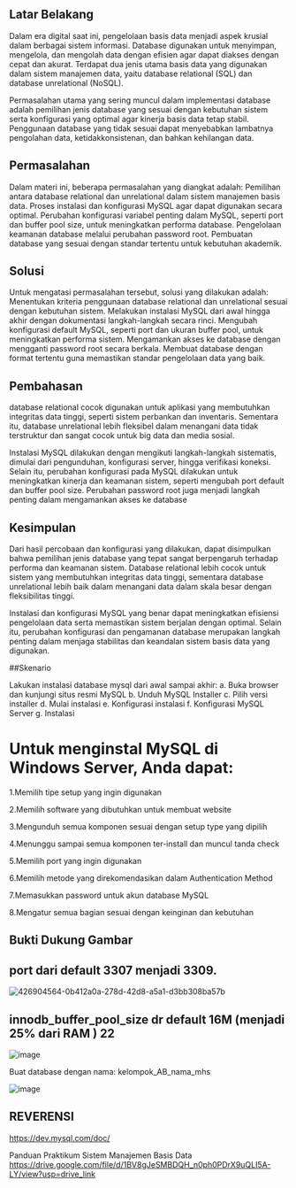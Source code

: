 ## Latar Belakang

Dalam era digital saat ini, pengelolaan basis data menjadi aspek krusial dalam berbagai sistem informasi. Database digunakan untuk menyimpan, mengelola, dan mengolah data dengan efisien agar dapat diakses dengan cepat dan akurat. Terdapat dua jenis utama basis data yang digunakan dalam sistem manajemen data, yaitu database relational (SQL) dan database unrelational (NoSQL).

Permasalahan utama yang sering muncul dalam implementasi database adalah pemilihan jenis database yang sesuai dengan kebutuhan sistem serta konfigurasi yang optimal agar kinerja basis data tetap stabil. Penggunaan database yang tidak sesuai dapat menyebabkan lambatnya pengolahan data, ketidakkonsistenan, dan bahkan kehilangan data.

## Permasalahan

Dalam materi ini, beberapa permasalahan yang diangkat adalah: Pemilihan antara database relational dan unrelational dalam sistem manajemen basis data. Proses instalasi dan konfigurasi MySQL agar dapat digunakan secara optimal. Perubahan konfigurasi variabel penting dalam MySQL, seperti port dan buffer pool size, untuk meningkatkan performa database. Pengelolaan keamanan database melalui perubahan password root. Pembuatan database yang sesuai dengan standar tertentu untuk kebutuhan akademik.

## Solusi

Untuk mengatasi permasalahan tersebut, solusi yang dilakukan adalah: Menentukan kriteria penggunaan database relational dan unrelational sesuai dengan kebutuhan sistem. Melakukan instalasi MySQL dari awal hingga akhir dengan dokumentasi langkah-langkah secara rinci. Mengubah konfigurasi default MySQL, seperti port dan ukuran buffer pool, untuk meningkatkan performa sistem. Mengamankan akses ke database dengan mengganti password root secara berkala. Membuat database dengan format tertentu guna memastikan standar pengelolaan data yang baik.

## Pembahasan

database relational cocok digunakan untuk aplikasi yang membutuhkan integritas data tinggi, seperti sistem perbankan dan inventaris. Sementara itu, database unrelational lebih fleksibel dalam menangani data tidak terstruktur dan sangat cocok untuk big data dan media sosial.

Instalasi MySQL dilakukan dengan mengikuti langkah-langkah sistematis, dimulai dari pengunduhan, konfigurasi server, hingga verifikasi koneksi. Selain itu, perubahan konfigurasi pada MySQL dilakukan untuk meningkatkan kinerja dan keamanan sistem, seperti mengubah port default dan buffer pool size. Perubahan password root juga menjadi langkah penting dalam mengamankan akses ke database

## Kesimpulan

Dari hasil percobaan dan konfigurasi yang dilakukan, dapat disimpulkan bahwa pemilihan jenis database yang tepat sangat berpengaruh terhadap performa dan keamanan sistem. Database relational lebih cocok untuk sistem yang membutuhkan integritas data tinggi, sementara database unrelational lebih baik dalam menangani data dalam skala besar dengan fleksibilitas tinggi.

Instalasi dan konfigurasi MySQL yang benar dapat meningkatkan efisiensi pengelolaan data serta memastikan sistem berjalan dengan optimal. Selain itu, perubahan konfigurasi dan pengamanan database merupakan langkah penting dalam menjaga stabilitas dan keandalan sistem basis data yang digunakan.

##Skenario

Lakukan instalasi database mysql dari awal sampai akhir: a. Buka browser dan kunjungi situs resmi MySQL b. Unduh MySQL Installer c. Pilih versi installer d. Mulai instalasi e. Konfigurasi instalasi f. Konfigurasi MySQL Server g. Instalasi

# Untuk menginstal MySQL di Windows Server, Anda dapat:
1.Memilih tipe setup yang ingin digunakan

2.Memilih software yang dibutuhkan untuk membuat website

3.Mengunduh semua komponen sesuai dengan setup type yang dipilih

4.Menunggu sampai semua komponen ter-install dan muncul tanda check

5.Memilih port yang ingin digunakan

6.Memilih metode yang direkomendasikan dalam Authentication Method

7.Memasukkan password untuk akun database MySQL

8.Mengatur semua bagian sesuai dengan keinginan dan kebutuhan

## Bukti Dukung Gambar

## port dari default 3307 menjadi 3309.

![426904564-0b412a0a-278d-42d8-a5a1-d3bb308ba57b](https://github.com/user-attachments/assets/947e05a3-40e2-4f67-8eb1-5970c0d1461b)


## innodb_buffer_pool_size dr default 16M (menjadi 25% dari RAM ) 22

![image](https://github.com/user-attachments/assets/75da5480-b05b-4b38-bf0f-f710707a74ed)


Buat database dengan nama: kelompok_AB_nama_mhs

![image](https://github.com/user-attachments/assets/653386e0-fd82-41be-8805-bdca20c7fa66)

## REVERENSI

https://dev.mysql.com/doc/

Panduan Praktikum Sistem Manajemen Basis Data
https://drive.google.com/file/d/1BV8gJeSMBDQH_n0ph0PDrX9uQLI5A-LY/view?usp=drive_link
